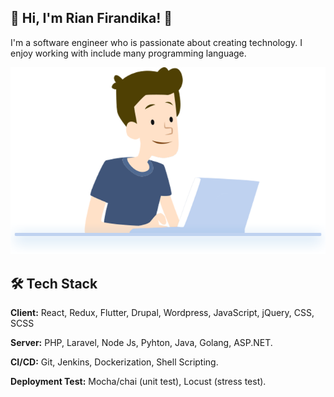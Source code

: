 ## 🚀 Hi, I'm Rian Firandika! 👋

I'm a software engineer who is passionate about creating technology.  I enjoy working with include many programming language.

![linkedin](https://raw.githubusercontent.com/maulanakevinp/lavinza/master/assets/img/main-slide-img1.png?style=for-the-badge&logo=linkedin&logoColor=white)


## 🛠 Tech Stack

**Client:** React, Redux,  Flutter, Drupal, Wordpress, JavaScript, jQuery, CSS, SCSS

**Server:** PHP, Laravel,  Node Js, Pyhton, Java, Golang, ASP.NET.

**CI/CD:** Git, Jenkins, Dockerization, Shell Scripting.

**Deployment Test:** Mocha/chai (unit test), Locust (stress test).

